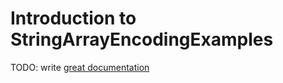 # Introduction to StringArrayEncodingExamples

TODO: write [great documentation](http://jacobian.org/writing/what-to-write/)
